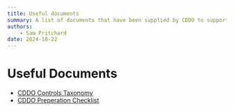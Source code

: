 ```yaml
---
title: Useful documents
summary: A list of documents that have been supplied by CDDO to support SBD tracking
authors:
    - Sam Pritchard
date: 2024-10-22
---
```

# Useful Documents

- [CDDO Controls Taxonomy](https://secure-by-design.security.education.gov.uk/useful_docs/Example-Secure-by-Design-Controls-Taxonomy-ALPHA.xlsx)
- [CDDO Preperation Checklist](https://secure-by-design.security.education.gov.uk/useful_docs/Secure-by-Design-Preparation-Checklist-ALPHA.xlsx)